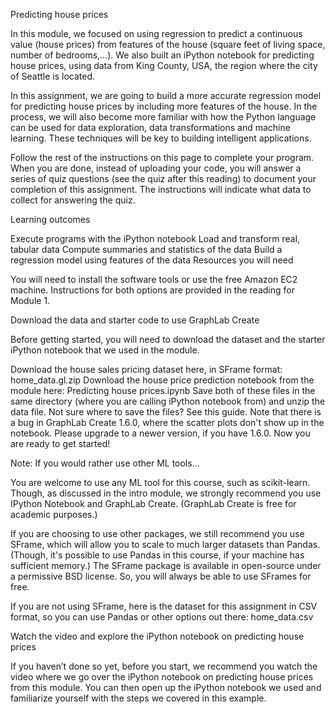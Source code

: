 Predicting house prices

In this module, we focused on using regression to predict a continuous value (house prices) from features of the house (square feet of living space, number of bedrooms,...). We also built an iPython notebook for predicting house prices, using data from King County, USA, the region where the city of Seattle is located.

In this assignment, we are going to build a more accurate regression model for predicting house prices by including more features of the house. In the process, we will also become more familiar with how the Python language can be used for data exploration, data transformations and machine learning. These techniques will be key to building intelligent applications.

Follow the rest of the instructions on this page to complete your program. When you are done, instead of uploading your code, you will answer a series of quiz questions (see the quiz after this reading) to document your completion of this assignment. The instructions will indicate what data to collect for answering the quiz.

Learning outcomes

Execute programs with the iPython notebook
Load and transform real, tabular data
Compute summaries and statistics of the data
Build a regression model using features of the data
Resources you will need

You will need to install the software tools or use the free Amazon EC2 machine. Instructions for both options are provided in the reading for Module 1.

Download the data and starter code to use GraphLab Create

Before getting started, you will need to download the dataset and the starter iPython notebook that we used in the module.

Download the house sales pricing dataset here, in SFrame format: home_data.gl.zip
Download the house price prediction notebook from the module here: Predicting house prices.ipynb
Save both of these files in the same directory (where you are calling iPython notebook from) and unzip the data file. Not sure where to save the files? See this guide.
Note that there is a bug in GraphLab Create 1.6.0, where the scatter plots don't show up in the notebook. Please upgrade to a newer version, if you have 1.6.0.
Now you are ready to get started!

Note: If you would rather use other ML tools...

You are welcome to use any ML tool for this course, such as scikit-learn. Though, as discussed in the intro module, we strongly recommend you use IPython Notebook and GraphLab Create. (GraphLab Create is free for academic purposes.)

If you are choosing to use other packages, we still recommend you use SFrame, which will allow you to scale to much larger datasets than Pandas. (Though, it's possible to use Pandas in this course, if your machine has sufficient memory.) The SFrame package is available in open-source under a permissive BSD license. So, you will always be able to use SFrames for free.

If you are not using SFrame, here is the dataset for this assignment in CSV format, so you can use Pandas or other options out there: home_data.csv

Watch the video and explore the iPython notebook on predicting house prices

If you haven’t done so yet, before you start, we recommend you watch the video where we go over the iPython notebook on predicting house prices from this module. You can then open up the iPython notebook we used and familiarize yourself with the steps we covered in this example.

